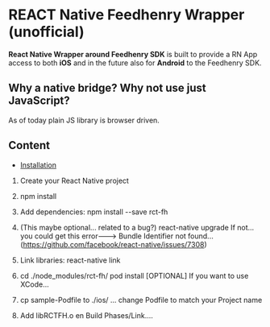 REACT Native Feedhenry Wrapper (unofficial)
=============
**React Native Wrapper around Feedhenry SDK** is built to provide a RN App access to both **iOS** and in the future also for **Android** to the Feedhenry SDK.

## Why a native bridge? Why not use just JavaScript?
As of today plain JS library is browser driven.


## Content
  * [Installation](#installation-and-linking-libraries)

1) Create your React Native project
2) npm install
2) Add dependencies: npm install --save rct-fh
3) (This maybe optional... related to a bug?) react-native upgrade
    If not... you could get this error---> Bundle Identifier not found... (https://github.com/facebook/react-native/issues/7308)

4) Link libraries: react-native link
4) cd ./node_modules/rct-fh/
   pod install
[OPTIONAL] If you want to use XCode...
5) cp sample-Podfile to ./ios/ ... change Podfile to match your Project name
6) Add libRCTFH.o en Build Phases/Link.... 
